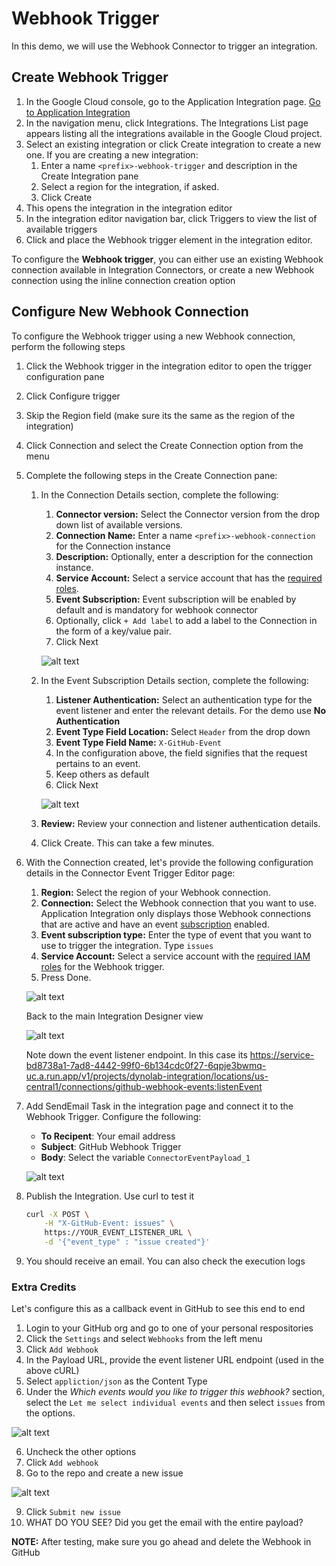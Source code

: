 # Webhook Trigger

In this demo, we will use the Webhook Connector to trigger an integration. 

## Create Webhook Trigger

1. In the Google Cloud console, go to the Application Integration page. [Go to Application Integration](https://console.cloud.google.com/integrations)
2. In the navigation menu, click Integrations. The Integrations List page appears listing all the integrations available in the Google Cloud project.
3. Select an existing integration or click Create integration to create a new one. If you are creating a new integration:
   1. Enter a name `<prefix>-webhook-trigger` and description in the Create Integration pane
   2. Select a region for the integration, if asked.
   3. Click Create
4. This opens the integration in the integration editor
5. In the integration editor navigation bar, click Triggers to view the list of available triggers
6. Click and place the Webhook trigger element in the integration editor.

To configure the **Webhook trigger**, you can either use an existing Webhook connection available in Integration Connectors, or create a new Webhook connection using the inline connection creation option

## Configure New Webhook Connection

To configure the Webhook trigger using a new Webhook connection, perform the following steps
1. Click the Webhook trigger in the integration editor to open the trigger configuration pane
2. Click Configure trigger
3. Skip the Region field (make sure its the same as the region of the integration)
4. Click Connection and select the Create Connection option from the menu
5. Complete the following steps in the Create Connection pane:
   1. In the Connection Details section, complete the following:
      1. **Connector version:** Select the Connector version from the drop down list of available versions.
      2. **Connection Name:** Enter a name `<prefix>-webhook-connection` for the Connection instance
      3. **Description:** Optionally, enter a description for the connection instance.
      4. **Service Account:** Select a service account that has the [required roles](https://cloud.google.com/application-integration/docs/configure-webhook-trigger#before-you-begin).
      5. **Event Subscription:** Event subscription will be enabled by default and is mandatory for webhook connector
      6. Optionally, click `+ Add label` to add a label to the Connection in the form of a key/value pair.
      7. Click Next

        ![alt text](images/connector.png)

   2.  In the Event Subscription Details section, complete the following:
       1.  **Listener Authentication:** Select an authentication type for the event listener and enter the relevant details. For the demo use **No Authentication**
       2.  **Event Type Field Location:** Select `Header` from the drop down
       3.  **Event Type Field Name:** `X-GitHub-Event`
       4.  In the configuration above, the field signifies that the request pertains to an event.
       5.  Keep others as default
       6.  Click Next

        ![alt text](images/connector2.png)

   3.  **Review:** Review your connection and listener authentication details.
   4.  Click Create. This can take a few minutes.
6.  With the Connection created, let's provide the following configuration details in the Connector Event Trigger Editor page:
    1.  **Region:** Select the region of your Webhook connection.
    2.  **Connection:** Select the Webhook connection that you want to use. Application Integration only displays those Webhook connections that are active and have an event [subscription](https://cloud.google.com/integration-connectors/docs/eventsubscription) enabled.
    3.  **Event subscription type:** Enter the type of event that you want to use to trigger the integration. Type `issues`
    4.  **Service Account:** Select a service account with the [required IAM roles](https://cloud.google.com/application-integration/docs/configure-webhook-trigger#iam) for the Webhook trigger.
    5.  Press Done.
   
    ![alt text](images/event.png)

    Back to the main Integration Designer view

    ![alt text](images/webhook.png)

    Note down the event listener endpoint.  In this case its https://service-bd8738a1-7ad8-4442-99f0-6b134cdc0f27-6qpje3bwmq-uc.a.run.app/v1/projects/dynolab-integration/locations/us-central1/connections/github-webhook-events:listenEvent

7. Add SendEmail Task in the integration page and connect it to the Webhook Trigger. Configure the following:
    - **To Recipent**: Your email address
    - **Subject**: GitHub Webhook Trigger
    - **Body**: Select the variable `ConnectorEventPayload_1`

    ![alt text](images/webhook2.png)

8. Publish the Integration. Use curl to test it 
    ```sh
    curl -X POST \
        -H "X-GitHub-Event: issues" \
        https://YOUR_EVENT_LISTENER_URL \
        -d '{"event_type" : "issue created"}'
    ```

9.  You should receive an email. You can also check the execution logs

### Extra Credits

Let's configure this as a callback event in GitHub to see this end to end

1. Login to your GitHub org and go to one of your personal respositories
2. Click the `Settings` and select `Webhooks` from the left menu
3. Click `Add Webhook`
4. In the Payload URL, provide the event listener URL endpoint (used in the above cURL)
5. Select `appliction/json` as the Content Type
6. Under the *Which events would you like to trigger this webhook?* section, select the `Let me select individual events` and then select `issues` from the options. 

![alt text](images/github.png)

6. Uncheck the other options
7. Click `Add webhook`
8. Go to the repo and create a new issue

![alt text](images/issue.png)

9. Click `Submit new issue`
10. WHAT DO YOU SEE? Did you get the email with the entire payload?

**NOTE:** After testing, make sure you go ahead and delete the Webhook in GitHub